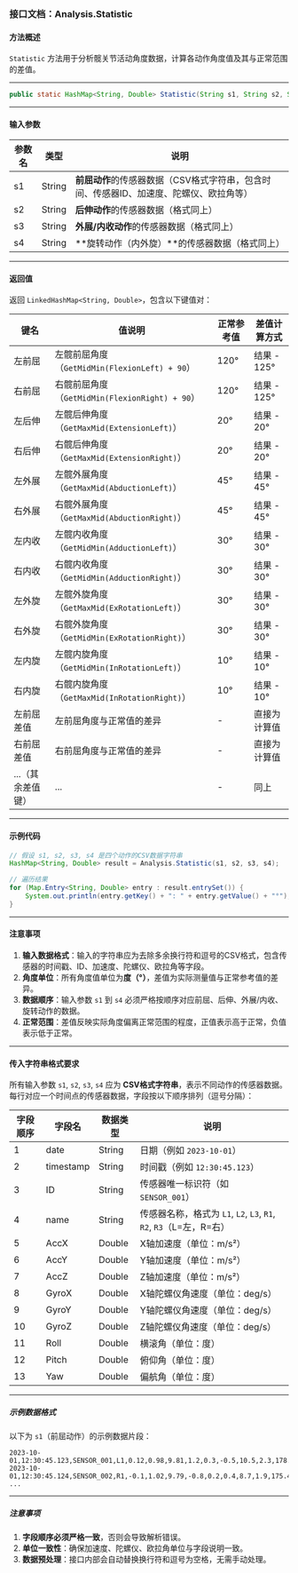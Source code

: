 ### 接口文档：Analysis.Statistic

#### 方法概述
`Statistic` 方法用于分析髋关节活动角度数据，计算各动作角度值及其与正常范围的差值。

---

```java
public static HashMap<String, Double> Statistic(String s1, String s2, String s3, String s4)
```

---

#### 输入参数
| 参数名 | 类型   | 说明                                                         |
| ------ | ------ | ------------------------------------------------------------ |
| s1     | String | **前屈动作**的传感器数据（CSV格式字符串，包含时间、传感器ID、加速度、陀螺仪、欧拉角等） |
| s2     | String | **后伸动作**的传感器数据（格式同上）                         |
| s3     | String | **外展/内收动作**的传感器数据（格式同上）                    |
| s4     | String | **旋转动作（内外旋）**的传感器数据（格式同上）               |

---

#### 返回值
返回 `LinkedHashMap<String, Double>`，包含以下键值对：

| 键名              | 值说明                                         | 正常参考值 | 差值计算方式 |
| ----------------- | ---------------------------------------------- | ---------- | ------------ |
| 左前屈            | 左髋前屈角度（`GetMidMin(FlexionLeft) + 90`）  | 120°       | 结果 - 125°  |
| 右前屈            | 右髋前屈角度（`GetMidMin(FlexionRight) + 90`） | 120°       | 结果 - 125°  |
| 左后伸            | 左髋后伸角度（`GetMaxMid(ExtensionLeft)`）     | 20°        | 结果 - 20°   |
| 右后伸            | 右髋后伸角度（`GetMaxMid(ExtensionRight)`）    | 20°        | 结果 - 20°   |
| 左外展            | 左髋外展角度（`GetMaxMid(AbductionLeft)`）     | 45°        | 结果 - 45°   |
| 右外展            | 右髋外展角度（`GetMaxMid(AbductionRight)`）    | 45°        | 结果 - 45°   |
| 左内收            | 左髋内收角度（`GetMidMin(AdductionLeft)`）     | 30°        | 结果 - 30°   |
| 右内收            | 右髋内收角度（`GetMidMin(AdductionRight)`）    | 30°        | 结果 - 30°   |
| 左外旋            | 左髋外旋角度（`GetMaxMid(ExRotationLeft)`）    | 30°        | 结果 - 30°   |
| 右外旋            | 右髋外旋角度（`GetMidMin(ExRotationRight)`）   | 30°        | 结果 - 30°   |
| 左内旋            | 左髋内旋角度（`GetMidMin(InRotationLeft)`）    | 10°        | 结果 - 10°   |
| 右内旋            | 右髋内旋角度（`GetMaxMid(InRotationRight)`）   | 10°        | 结果 - 10°   |
| 左前屈差值        | 左前屈角度与正常值的差异                       | -          | 直接为计算值 |
| 右前屈差值        | 右前屈角度与正常值的差异                       | -          | 直接为计算值 |
| ...（其余差值键） | ...                                            | -          | 同上         |

---

#### 示例代码
```java
// 假设 s1, s2, s3, s4 是四个动作的CSV数据字符串
HashMap<String, Double> result = Analysis.Statistic(s1, s2, s3, s4);

// 遍历结果
for (Map.Entry<String, Double> entry : result.entrySet()) {
    System.out.println(entry.getKey() + ": " + entry.getValue() + "°");
}
```

---

#### 注意事项
1. **输入数据格式**：输入的字符串应为去除多余换行符和逗号的CSV格式，包含传感器的时间戳、ID、加速度、陀螺仪、欧拉角等字段。
2. **角度单位**：所有角度值单位为**度（°）**，差值为实际测量值与正常参考值的差异。
3. **数据顺序**：输入参数 `s1` 到 `s4` 必须严格按顺序对应前屈、后伸、外展/内收、旋转动作的数据。
4. **正常范围**：差值反映实际角度偏离正常范围的程度，正值表示高于正常，负值表示低于正常。

----

#### 传入字符串格式要求

所有输入参数 `s1`, `s2`, `s3`, `s4` 应为 **CSV格式字符串**，表示不同动作的传感器数据。  
每行对应一个时间点的传感器数据，字段按以下顺序排列（逗号分隔）：

| 字段顺序 | 字段名    | 数据类型 | 说明                                                         |
| -------- | --------- | -------- | ------------------------------------------------------------ |
| 1        | date      | String   | 日期（例如 `2023-10-01`）                                    |
| 2        | timestamp | String   | 时间戳（例如 `12:30:45.123`）                                |
| 3        | ID        | String   | 传感器唯一标识符（如 `SENSOR_001`）                          |
| 4        | name      | String   | 传感器名称，格式为 `L1`, `L2`, `L3`, `R1`, `R2`, `R3`（L=左，R=右） |
| 5        | AccX      | Double   | X轴加速度（单位：m/s²）                                      |
| 6        | AccY      | Double   | Y轴加速度（单位：m/s²）                                      |
| 7        | AccZ      | Double   | Z轴加速度（单位：m/s²）                                      |
| 8        | GyroX     | Double   | X轴陀螺仪角速度（单位：deg/s）                               |
| 9        | GyroY     | Double   | Y轴陀螺仪角速度（单位：deg/s）                               |
| 10       | GyroZ     | Double   | Z轴陀螺仪角速度（单位：deg/s）                               |
| 11       | Roll      | Double   | 横滚角（单位：度）                                           |
| 12       | Pitch     | Double   | 俯仰角（单位：度）                                           |
| 13       | Yaw       | Double   | 偏航角（单位：度）                                           |

---

##### **示例数据格式**
以下为 `s1`（前屈动作）的示例数据片段：
```csv
2023-10-01,12:30:45.123,SENSOR_001,L1,0.12,0.98,9.81,1.2,0.3,-0.5,10.5,2.3,178.1
2023-10-01,12:30:45.124,SENSOR_002,R1,-0.1,1.02,9.79,-0.8,0.2,0.4,8.7,1.9,175.4
...
```

---

##### **注意事项**
1. **字段顺序必须严格一致**，否则会导致解析错误。
2. **单位一致性**：确保加速度、陀螺仪、欧拉角单位与字段说明一致。
4. **数据预处理**：接口内部会自动替换换行符和逗号为空格，无需手动处理。
